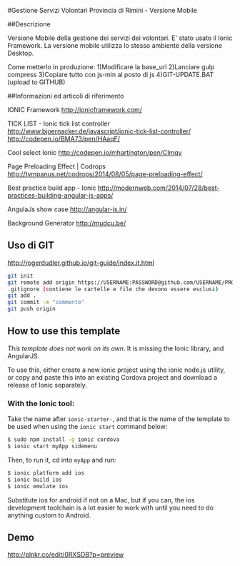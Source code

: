 #Gestione Servizi Volontari Provincia di Rimini - Versione Mobile

##Descrizione

Versione Mobile della gestione dei servizi dei volontari.
E' stato usato il Ionic Framework.
La versione mobile utilizza lo stesso ambiente della versione Desktop.

Come metterlo in produzione:
1)Modificare la base_url
2)Lanciare gulp compress
3)Copiare tutto con js-min al posto di js
4)GIT-UPDATE.BAT (upload to GITHUB)

##Informazioni ed articoli di riferimento

IONIC Framework
http://ionicframework.com/

TICK LIST - Ionic tick list controller
http://www.bjoernacker.de/javascript/ionic-tick-list-controller/
http://codepen.io/BMA73/pen/HAaqF/

Cool select Ionic
http://codepen.io/mhartington/pen/CImqy

Page Preloading Effect | Codrops
http://tympanus.net/codrops/2014/08/05/page-preloading-effect/

Best practice build app - Ionic
http://modernweb.com/2014/07/28/best-practices-building-angular-js-apps/

AngulaJs show case
http://angular-js.in/

Background Generator
http://mudcu.be/


## Uso di GIT
http://rogerdudler.github.io/git-guide/index.it.html

```bash
git init
git remote add origin https://USERNAME:PASSWORD@github.com/USERNAME/PROJECTNAME.git
.gitignore (contiene le cartelle e file che devono essere esclusi)
git add .
git commit -m "commento"
git push origin
```

## How to use this template

*This template does not work on its own*. It is missing the Ionic library, and AngularJS.

To use this, either create a new ionic project using the ionic node.js utility, or copy and paste this into an existing Cordova project and download a release of Ionic separately.

### With the Ionic tool:

Take the name after `ionic-starter-`, and that is the name of the template to be used when using the `ionic start` command below:

```bash
$ sudo npm install -g ionic cordova
$ ionic start myApp sidemenu
```

Then, to run it, cd into `myApp` and run:

```bash
$ ionic platform add ios
$ ionic build ios
$ ionic emulate ios
```

Substitute ios for android if not on a Mac, but if you can, the ios development toolchain is a lot easier to work with until you need to do anything custom to Android.

## Demo
http://plnkr.co/edit/0RXSDB?p=preview



